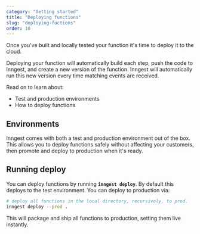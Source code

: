 ```yaml
---
category: "Getting started"
title: "Deploying functions"
slug: "deploying-fuctions"
order: 10
---
```


Once you've built and locally tested your function it's time to deploy it to the cloud.

Deploying your function will automatically build each step, push the code to Inngest,
and create a new version of the function.  Inngest will automatically run this new
version every time matching events are received.

Read on to learn about:

- Test and production environments
- How to deploy functions

## Environments

Inngest comes with both a test and production environment out of the box.  This allows
you to deploy functions safely without affecting your customers, then promote and deploy
to production when it's ready.

## Running deploy

You can deploy functions by running <b>`inngest deploy`</b>.  By default this deploys
to the test environment.  You can deploy to production via:

```sh
# deploy all functions in the local directory, recursively, to prod.
inngest deploy --prod .
```

This will package and ship all functions to production, setting them live instantly.

